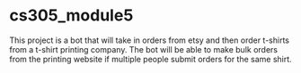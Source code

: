 # cs305_module5
This project is a bot that will take in orders from etsy and then order t-shirts from a t-shirt printing company. 
The bot will be able to make bulk orders from the printing website if multiple people submit orders for the same shirt.

